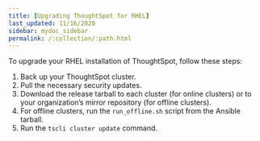 ```yaml
---
title: [Upgrading ThoughtSpot for RHEL]
last_updated: 11/16/2020
sidebar: mydoc_sidebar
permalink: /:collection/:path.html
---
```

To upgrade your RHEL installation of ThoughtSpot, follow these steps:

1. Back up your ThoughtSpot cluster.
2. Pull the necessary security updates.
3. Download the release tarball to each cluster (for online clusters) or to your organization’s mirror repository (for offline clusters).
4. For offline clusters, run the `run_offline.sh` script from the Ansible tarball.
4.  Run the `tscli cluster update` command.
